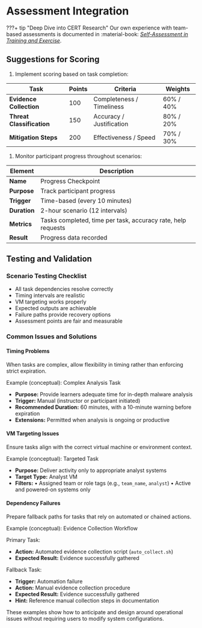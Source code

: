 # Assessment Integration

???+ tip "Deep Dive into CERT Research"
Our own experience with team-based assessments is documented in :material-book: *[Self-Assessment in Training and Exercise](https://sei.cmu.edu/library/self-assessment-in-training-and-exercise/)*.

## Suggestions for Scoring

1. Implement scoring based on task completion:

| Task                      | Points | Criteria                  | Weights   |
| ------------------------- | ------ | ------------------------- | --------- |
| **Evidence Collection**   | 100    | Completeness / Timeliness | 60% / 40% |
| **Threat Classification** | 150    | Accuracy / Justification  | 80% / 20% |
| **Mitigation Steps**      | 200    | Effectiveness / Speed     | 70% / 30% |

1. Monitor participant progress throughout scenarios:

| Element      | Description                                                  |
| ------------ | ------------------------------------------------------------ |
| **Name**     | Progress Checkpoint                                          |
| **Purpose**  | Track participant progress                                   |
| **Trigger**  | Time-based (every 10 minutes)                                |
| **Duration** | 2-hour scenario (12 intervals)                               |
| **Metrics**  | Tasks completed, time per task, accuracy rate, help requests |
| **Result**   | Progress data recorded                                       |

## Testing and Validation

### Scenario Testing Checklist

- All task dependencies resolve correctly
- Timing intervals are realistic
- VM targeting works properly
- Expected outputs are achievable
- Failure paths provide recovery options
- Assessment points are fair and measurable

### Common Issues and Solutions

#### Timing Problems

When tasks are complex, allow flexibility in timing rather than enforcing strict expiration.

Example (conceptual): Complex Analysis Task

- **Purpose:** Provide learners adequate time for in-depth malware analysis
- **Trigger:** Manual (instructor or participant initiated)
- **Recommended Duration:** 60 minutes, with a 10-minute warning before expiration
- **Extensions:** Permitted when analysis is ongoing or productive

#### VM Targeting Issues

Ensure tasks align with the correct virtual machine or environment context.

Example (conceptual): Targeted Task

- **Purpose:** Deliver activity only to appropriate analyst systems
- **Target Type:** Analyst VM
- **Filters:**
  • Assigned team or role tags (e.g., `team_name`, `analyst`)
  • Active and powered-on systems only

#### Dependency Failures

Prepare fallback paths for tasks that rely on automated or chained actions.

Example (conceptual): Evidence Collection Workflow

Primary Task:

- **Action:** Automated evidence collection script (`auto_collect.sh`)
- **Expected Result:** Evidence successfully gathered

Fallback Task:

- **Trigger:** Automation failure
- **Action:** Manual evidence collection procedure
- **Expected Result:** Evidence successfully gathered
- **Hint:** Reference manual collection steps in documentation

These examples show how to anticipate and design around operational issues without requiring users to modify system configurations.
